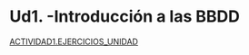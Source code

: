 # Ud1. -Introducción a las BBDD

[ACTIVIDAD1.EJERCICIOS_UNIDAD](ACTIVIDAD1.EJERCICIOS_UNIDAD/README.md)